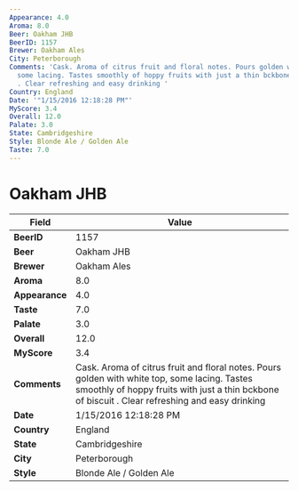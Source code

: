 ```yaml
---
Appearance: 4.0
Aroma: 8.0
Beer: Oakham JHB
BeerID: 1157
Brewer: Oakham Ales
City: Peterborough
Comments: 'Cask. Aroma of citrus fruit and floral notes. Pours golden with white top,
  some lacing. Tastes smoothly of hoppy fruits with just a thin bckbone of biscuit
  . Clear refreshing and easy drinking '
Country: England
Date: '"1/15/2016 12:18:28 PM"'
MyScore: 3.4
Overall: 12.0
Palate: 3.0
State: Cambridgeshire
Style: Blonde Ale / Golden Ale
Taste: 7.0
---
```


# Oakham JHB

| Field         | Value |
|---------------|-------|
| **BeerID** | 1157 |
| **Beer** | Oakham JHB |
| **Brewer** | Oakham Ales |
| **Aroma** | 8.0 |
| **Appearance** | 4.0 |
| **Taste** | 7.0 |
| **Palate** | 3.0 |
| **Overall** | 12.0 |
| **MyScore** | 3.4 |
| **Comments** | Cask. Aroma of citrus fruit and floral notes. Pours golden with white top, some lacing. Tastes smoothly of hoppy fruits with just a thin bckbone of biscuit . Clear refreshing and easy drinking  |
| **Date** | 1/15/2016 12:18:28 PM |
| **Country** | England |
| **State** | Cambridgeshire |
| **City** | Peterborough |
| **Style** | Blonde Ale / Golden Ale |
